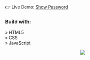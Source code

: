 👉 Live Demo: <a href='https://show-password-seven.vercel.app/'>Show Password</a>

<h3> Build with: </h3>

» HTML5 <br>
» CSS <br>
» JavaScript

<div align='center'>
<img src='https://github.com/Dimaalakel/ShowPassword/assets/96443457/76ee7f10-e92c-4143-add0-03201454b206'/>

</div>



